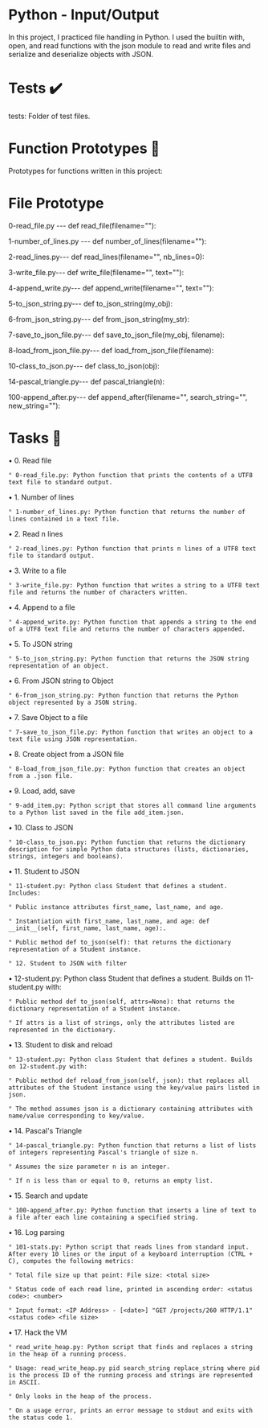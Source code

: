 # Python - Input/Output
In this project, I practiced file handling in Python. I used the builtin with, open, and read functions with the json module to read and write files and serialize and deserialize objects with JSON.

# Tests ✔️
tests: Folder of test files.

# Function Prototypes 💾

Prototypes for functions written in this project:

# File	Prototype

0-read_file.py ---	def read_file(filename=""):

1-number_of_lines.py ---	def number_of_lines(filename=""):

2-read_lines.py---	def read_lines(filename="", nb_lines=0):

3-write_file.py---	def write_file(filename="", text=""):

4-append_write.py---	def append_write(filename="", text=""):

5-to_json_string.py---	def to_json_string(my_obj):

6-from_json_string.py---	def from_json_string(my_str):

7-save_to_json_file.py---	def save_to_json_file(my_obj, filename):

8-load_from_json_file.py---	def load_from_json_file(filename):

10-class_to_json.py---	def class_to_json(obj):

14-pascal_triangle.py---	def pascal_triangle(n):

100-append_after.py---	def append_after(filename="", search_string="", new_string=""):

# Tasks 📃

• 0. Read file

    ° 0-read_file.py: Python function that prints the contents of a UTF8 text file to standard output.

• 1. Number of lines

    ° 1-number_of_lines.py: Python function that returns the number of lines contained in a text file.

• 2. Read n lines

    ° 2-read_lines.py: Python function that prints n lines of a UTF8 text file to standard output.

• 3. Write to a file

    ° 3-write_file.py: Python function that writes a string to a UTF8 text file and returns the number of characters written.

• 4. Append to a file

    ° 4-append_write.py: Python function that appends a string to the end of a UTF8 text file and returns the number of characters appended.

• 5. To JSON string

    ° 5-to_json_string.py: Python function that returns the JSON string representation of an object.

• 6. From JSON string to Object

    ° 6-from_json_string.py: Python function that returns the Python object represented by a JSON string.

• 7. Save Object to a file

    ° 7-save_to_json_file.py: Python function that writes an object to a text file using JSON representation.

• 8. Create object from a JSON file

    ° 8-load_from_json_file.py: Python function that creates an object from a .json file.

• 9. Load, add, save

    ° 9-add_item.py: Python script that stores all command line arguments to a Python list saved in the file add_item.json.

• 10. Class to JSON

    ° 10-class_to_json.py: Python function that returns the dictionary description for simple Python data structures (lists, dictionaries, strings, integers and booleans).

• 11. Student to JSON

    ° 11-student.py: Python class Student that defines a student. Includes:

    ° Public instance attributes first_name, last_name, and age.

    ° Instantiation with first_name, last_name, and age: def __init__(self, first_name, last_name, age):.

    ° Public method def to_json(self): that returns the dictionary representation of a Student instance.

    ° 12. Student to JSON with filter

• 12-student.py: Python class Student that defines a student. Builds on 11-student.py with:

    ° Public method def to_json(self, attrs=None): that returns the dictionary representation of a Student instance.

    ° If attrs is a list of strings, only the attributes listed are represented in the dictionary.

• 13. Student to disk and reload

    ° 13-student.py: Python class Student that defines a student. Builds on 12-student.py with:

    ° Public method def reload_from_json(self, json): that replaces all attributes of the Student instance using the key/value pairs listed in json.

    ° The method assumes json is a dictionary containing attributes with name/value corresponding to key/value.

• 14. Pascal's Triangle

    ° 14-pascal_triangle.py: Python function that returns a list of lists of integers representing Pascal's triangle of size n.

    ° Assumes the size parameter n is an integer.

    ° If n is less than or equal to 0, returns an empty list.

• 15. Search and update

    ° 100-append_after.py: Python function that inserts a line of text to a file after each line containing a specified string.

• 16. Log parsing

    ° 101-stats.py: Python script that reads lines from standard input. After every 10 lines or the input of a keyboard interruption (CTRL + C), computes the following metrics:

    ° Total file size up that point: File size: <total size>

    ° Status code of each read line, printed in ascending order: <status code>: <number>

    ° Input format: <IP Address> - [<date>] "GET /projects/260 HTTP/1.1" <status code> <file size>

• 17. Hack the VM

    ° read_write_heap.py: Python script that finds and replaces a string in the heap of a running process.

    ° Usage: read_write_heap.py pid search_string replace_string where pid is the process ID of the running process and strings are represented in ASCII.

    ° Only looks in the heap of the process.
    
    ° On a usage error, prints an error message to stdout and exits with the status code 1.
